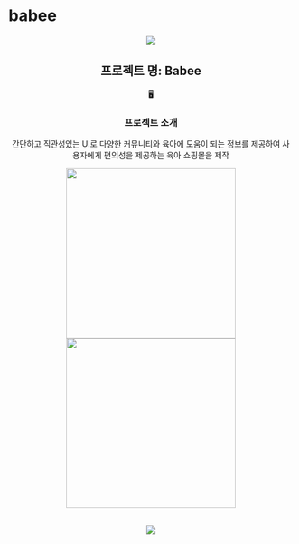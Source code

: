 # babee
<div align="center">
<img src="https://capsule-render.vercel.app/api?type=waving&color=black&height=200&section=header&text=TeamProject&fontSize=90" />
  <h2 text-align="center">프로젝트 명: Babee</h2>
  🖥<h3>프로젝트 소개</h3>
  <p text-align="center">간단하고 직관성있는 UI로 다양한 커뮤니티와 육아에 도움이 되는 정보를 제공하여 사용자에게 편의성을 제공하는 육아 쇼핑몰을 제작</p>
  
  <img src="https://github.com/mokapome/babee/assets/142473323/f00ba41d-336e-4542-9527-36d4d2c64b15" style="width:300px; height:300px;" />
<img src=https://github.com/mokapome/babee/assets/142473323/c1eb6e0d-b4ab-4ac4-8a63-062be1001ff7" style="width:300px; height:300px;"/>
<br><br>
  
<img src="https://github-readme-stats.vercel.app/api/top-langs/?username=mokapome&layout=compact" /><br><br>
  
</div>


